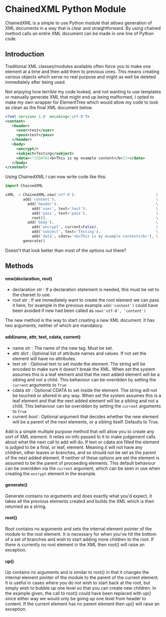 # ChainedXML Python Module

ChainedXML is a simple to use Python module that allows generation of XML documents in a way that is clear and straightforward. By using chained method calls an entire XML document can be made in one line of Python code.

## Introduction

Traditional XML classes/modules available often force you to make one element at a time and then add them to previous ones. This means creating various objects which serve no real purpose and might as well be deleted immediately after being used.

Not enjoying how terrible my code looked, and not wanting to use templates or manually generate XML that might end up being malformed, I opted to make my own wrapper for ElementTree which would allow my code to look as clean as the final XML document below.

```xml
<?xml version='1.0' encoding='utf-8'?>
<content>
   <header>
     <user>test</user>
     <pass>test</pass>
   </header>
   <body>
     <encrypt/>
     <subject>Testing</subject>
     <data><![CDATA[<b>This is my example content</b>]]></data>
   </body>
</content>
```

Using ChainedXML I can now write code like this:

```python
import ChainedXML

sXML  = ChainedXML.new('utf-8').                                    \
        add('content').                                             \
          add('header').                                            \
            add('user', text='test').                               \
            add('pass', text='pass').                               \
            root().                                                 \
          add('body').                                              \
            add('encrypt', current=False).                          \
            add('subject', text='Testing').                         \
            add('data', cdata='<b>This is my example content</b>'). \
        generate()
```

Doesn't that look better than most of the options out there?

## Methods

#### new(declaration, root)

- declaration *str* : If a declaration statement is needed, this must be set to the charset to use.
- root *str* : If we immediately want to create the root element we can pass it here, for example in the previous example ```add('content')``` could have been avoided if new had been called as ```new('utf-8', 'content')```

The new method is the way to start creating a new XML document. It has two arguments, neither of which are mandatory.

#### add(name, attr, text, cdata, current)

- name *str* : The name of the new tag. Must be set.
- attr *dict* : Optional list of attribute names and values. If not set the element will have no attributes.
- text *str* : Optional text to set inside the element. The string will be encoded to make sure it doesn't break the XML. When set the system assumes this is a leaf element and that the next added element will be a sibling and not a child. This behaviour can be overidden by setting the ```current``` arguments to ```True```
- cdata *str* : Optional CDATA to set inside the element. The string will not be touched or altered in any way. When set the system assumes this is a leaf element and that the next added element will be a sibling and not a child. This behaviour can be overidden by setting the ```current``` arguments to ```True```
- current *bool* : Optional argument that decides whether the new element will be a parent of the next elements, or a sibling itself. Defaults to True.

Add is a simple multiple purpose method that will allow you to create any sort of XML element. It relies on info passed to it to make judgement calls about what the next call to add will do. If text or cdata are filled the element is judged to be a final, or leaf, element. Meaning it will not have any children, other leaves or branches, and so should not be set as the parent of the next added element. If neither of these options are set the element is assumed to be the parent of proceeding elements. This default behaviour can be overidden via the ```current``` argument, which can be seen in use when creating the ```encrypt``` element in the example.

#### generate()

Generate contains no arguments and does exactly what you'd expect, it takes all the previous elements created and builds the XML which is then returned as a string.

#### root()

Root contains no arguments and sets the internal element pointer of the module to the root element. It is necessary for when you've hit the bottom of a set of branches and wish to start adding more children to the root. If there is currently no root element in the XML then root() will raise an exception.

#### up()

Up contains no arguments and is similar to root() in that it changes the internal element pointer of the module to the parent of the current element. It is useful in cases where you do not wish to start back at the root, but simply wish to bubble up one level so that you can create new children. In the example given, the call to root() could have been replaced with up() since either way we would only be going up one level from header to content. If the current element has no parent element then up() will raise an exception.
